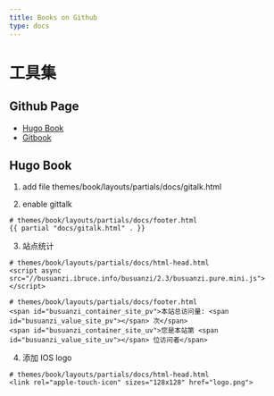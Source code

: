 ```yaml
---
title: Books on Github
type: docs
---
```


# 工具集

## Github Page
- [Hugo Book](https://github.com/alex-shpak/hugo-book)
- [Gitbook](https://github.com/airdb-wiki/gitbook)


## Hugo Book

1. add file
themes/book/layouts/partials/docs/gitalk.html

2. enable gittalk
```
# themes/book/layouts/partials/docs/footer.html
{{ partial "docs/gitalk.html" . }}
```

3.  站点统计
```
# themes/book/layouts/partials/docs/html-head.html
<script async src="//busuanzi.ibruce.info/busuanzi/2.3/busuanzi.pure.mini.js"></script>
```

```
# themes/book/layouts/partials/docs/footer.html
<span id="busuanzi_container_site_pv">本站总访问量: <span id="busuanzi_value_site_pv"></span> 次</span>
<span id="busuanzi_container_site_uv">您是本站第 <span id="busuanzi_value_site_uv"></span> 位访问者</span>
```

4. 添加 IOS logo
```
# themes/book/layouts/partials/docs/html-head.html
<link rel="apple-touch-icon" sizes="128x128" href="logo.png">
```
